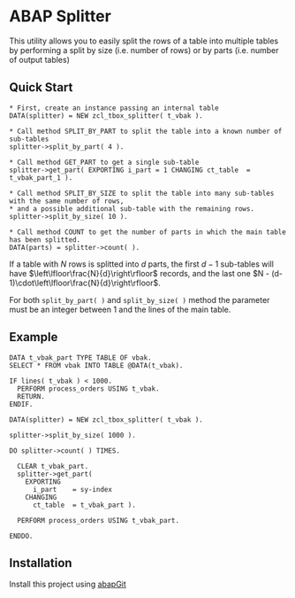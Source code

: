 # ABAP Splitter

This utility allows you to easily split the rows of a table into multiple tables by performing a split by size (i.e. number of rows) or by parts (i.e. number of output tables)

## Quick Start
```abap
* First, create an instance passing an internal table
DATA(splitter) = NEW zcl_tbox_splitter( t_vbak ).

* Call method SPLIT_BY_PART to split the table into a known number of sub-tables
splitter->split_by_part( 4 ).

* Call method GET_PART to get a single sub-table
splitter->get_part( EXPORTING i_part = 1 CHANGING ct_table  = t_vbak_part_1 ).

* Call method SPLIT_BY_SIZE to split the table into many sub-tables with the same number of rows, 
* and a possible additional sub-table with the remaining rows.
splitter->split_by_size( 10 ).

* Call method COUNT to get the number of parts in which the main table has been splitted.
DATA(parts) = splitter->count( ).
```

If a table with $N$ rows is splitted into $d$ parts, the first $d-1$ sub-tables will have $\left\lfloor\frac{N}{d}\right\rfloor$ records, and the last one $N - (d-1)\cdot\left\lfloor\frac{N}{d}\right\rfloor$.

For both `split_by_part( )` and `split_by_size( )` method the parameter must be an integer between 1 and the lines of the main table.

## Example
```abap
DATA t_vbak_part TYPE TABLE OF vbak.
SELECT * FROM vbak INTO TABLE @DATA(t_vbak).

IF lines( t_vbak ) < 1000.
  PERFORM process_orders USING t_vbak.
  RETURN.
ENDIF.

DATA(splitter) = NEW zcl_tbox_splitter( t_vbak ).

splitter->split_by_size( 1000 ).

DO splitter->count( ) TIMES.
  
  CLEAR t_vbak_part.
  splitter->get_part(
    EXPORTING
      i_part    = sy-index
    CHANGING
      ct_table  = t_vbak_part ).
      
  PERFORM process_orders USING t_vbak_part.

ENDDO.
```

## Installation
Install this project using [abapGit](https://abapgit.org/)
